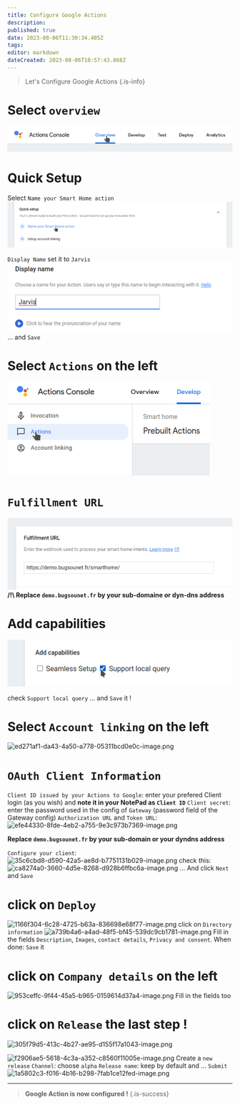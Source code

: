 ```yaml
---
title: Configure Google Actions
description: 
published: true
date: 2023-08-06T11:30:34.405Z
tags: 
editor: markdown
dateCreated: 2023-08-06T10:57:43.868Z
---
```


> Let's Configure Google Actions
{.is-info}


# Select `overview`
![overview.png](/resources/smarthome/overview.png)

# Quick Setup
Select `Name your Smart Home action`
![quicksetup1.png](/resources/smarthome/quicksetup1.png) 

`Display Name` set it to `Jarvis`
![quicksetup2.png](/resources/smarthome/quicksetup2.png)
... and `Save`

# Select `Actions` on the left
![action6.png](/resources/smarthome/action6.png)

# `Fulfillment URL`
![fulfillment.png](/resources/smarthome/fulfillment.png)
**/!\ Replace `demo.bugsounet.fr` by your sub-domaine or dyn-dns address**

# Add capabilities
![capabilities.png](/resources/smarthome/capabilities.png)

check `Support local query`
... and `Save` it !

# Select `Account linking` on the left
![ed271af1-da43-4a50-a778-05311bcd0e0c-image.png](/assets/uploads/files/1680349835644-ed271af1-da43-4a50-a778-05311bcd0e0c-image.png) 

# `OAuth Client Information`
`Client ID issued by your Actions to Google`: enter your prefered Client login (as you wish) and **note it in your NotePad as `Client ID`**
`Client secret`: enter the password used in the config of `Gateway` (password field of the Gateway config)
`Authorization URL` and `Token URL`:
![efe44330-8fde-4eb2-a755-9e3c973b7369-image.png](/assets/uploads/files/1680349855839-efe44330-8fde-4eb2-a755-9e3c973b7369-image.png) 

**Replace `demo.bugsounet.fr` by your sub-domain or your dyndns address**

`Configure your client`:
![35c6cbd8-d590-42a5-ae8d-b7751131b029-image.png](/assets/uploads/files/1680349873850-35c6cbd8-d590-42a5-ae8d-b7751131b029-image.png) 
check this:
![ca8274a0-3660-4d5e-8268-d928b6ffbc6a-image.png](/assets/uploads/files/1680349973712-ca8274a0-3660-4d5e-8268-d928b6ffbc6a-image.png) 
... And click `Next` and `Save`
# click on `Deploy`
![1166f304-6c28-4725-b63a-836698e68f77-image.png](/assets/uploads/files/1680350002837-1166f304-6c28-4725-b63a-836698e68f77-image.png) 
click on `Directory information`
![a739b4a6-a4ad-48f5-bf45-539dc9cb1781-image.png](/assets/uploads/files/1680350022717-a739b4a6-a4ad-48f5-bf45-539dc9cb1781-image.png) 
Fill in the fields `Description`, `Images`, `contact details`, `Privacy and consent`.
When done: `Save` it
# click on `Company details` on the left
![953ceffc-9f44-45a5-b965-0159614d37a4-image.png](/assets/uploads/files/1680350049016-953ceffc-9f44-45a5-b965-0159614d37a4-image.png) 
Fill in the fields too

# click on `Release` the last step !
![305f79d5-413c-4b27-ae95-d155f17a1043-image.png](/assets/uploads/files/1680350061452-305f79d5-413c-4b27-ae95-d155f17a1043-image.png)  

![f2906ae5-5618-4c3a-a352-c8560f11005e-image.png](/assets/uploads/files/1680350076317-f2906ae5-5618-4c3a-a352-c8560f11005e-image.png) 
Create a `new release`
`Channel`: choose `alpha`
`Release name`: keep by default
and ... `Submit`
![1a5802c3-f016-4b16-b298-7fab1ce12fed-image.png](/assets/uploads/files/1680350089411-1a5802c3-f016-4b16-b298-7fab1ce12fed-image.png) 

----

> **Google Action is now configured !**
{.is-success}

